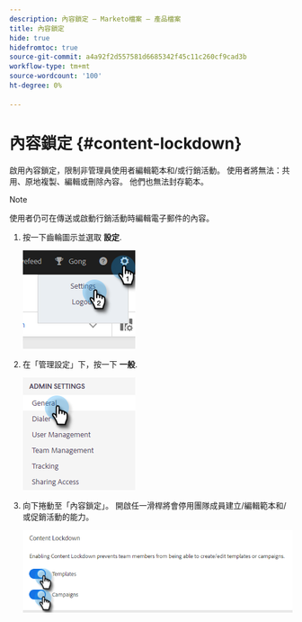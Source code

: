 ```yaml
---
description: 內容鎖定 — Marketo檔案 — 產品檔案
title: 內容鎖定
hide: true
hidefromtoc: true
source-git-commit: a4a92f2d557581d6685342f45c11c260cf9cad3b
workflow-type: tm+mt
source-wordcount: '100'
ht-degree: 0%

---
```


# 內容鎖定 {#content-lockdown}

啟用內容鎖定，限制非管理員使用者編輯範本和/或行銷活動。 使用者將無法：共用、原地複製、編輯或刪除內容。 他們也無法封存範本。

>[!NOTE]
>
>使用者仍可在傳送或啟動行銷活動時編輯電子郵件的內容。

1. 按一下齒輪圖示並選取 **設定**.

   ![](assets/content-lockdown-1.png)

1. 在「管理設定」下，按一下 **一般**.

   ![](assets/content-lockdown-2.png)

1. 向下捲動至「內容鎖定」。 開啟任一滑桿將會停用團隊成員建立/編輯範本和/或促銷活動的能力。

   ![](assets/content-lockdown-3.png)
